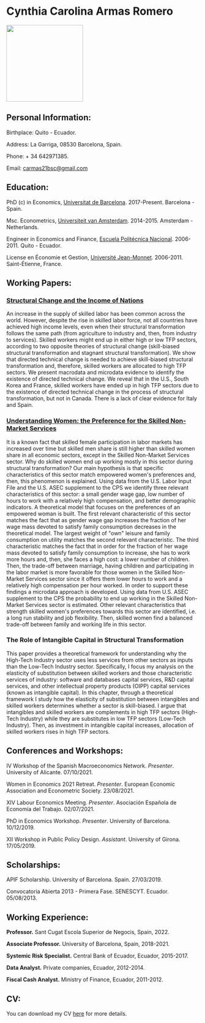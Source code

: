 # Cynthia Carolina Armas Romero

<img src="https://user-images.githubusercontent.com/69975099/137477687-5eb1f24a-8da1-405a-a9d9-039320578913.JPG" width="200" height="200">

## Personal Information:

Birthplace: Quito - Ecuador.

Address: La Garriga, 08530 Barcelona, Spain.

Phone: + 34 642971385.

Email: carmas21bsc@gmail.com

## Education:

PhD (c) in Economics, [Universitat de Barcelona](https://www.ub.edu/school-economics/). 2017-Present. Barcelona - Spain.

Msc. Econometrics, [Universiteit van Amsterdam](https://ase.uva.nl/content/masters/econometrics/econometrics.html?cb#Econometrics). 2014-2015. Amsterdam - Netherlands.

Engineer in Economics and Finance, [Escuela Politécnica Nacional](https://www.epn.edu.ec/carrera-de-ingenieria-en-ciencias-economicas-y-financieras/). 2006-2011. Quito - Ecuador.

License en Économie et Gestion, [Université Jean-Monnet](https://se2.univ-st-etienne.fr/fr/etudier-a-se2/la-licence-d-economie.html). 2006-2011. Saint-Étienne, France.

## Working Papers:

### [Structural Change and the Income of Nations](https://papers.ssrn.com/sol3/papers.cfm?abstract_id=3855308)

An increase in the supply of skilled labor has been common across the world. However, despite the rise in skilled labor force, not all countries have achieved high income levels, even when their structural transformation follows the same path (from agriculture to industry and, then, from industry to services). Skilled workers might end up in either high or low TFP sectors, according to two opposite theories of structural change (skill-biased structural transformation and stagnant structural transformation). We show that directed technical change is needed to achieve skill-biased structural transformation and, therefore, skilled workers are allocated to high TFP sectors. We present macrodata and microdata evidence to identify the existence of directed technical change. We reveal that in the U.S., South Korea and France, skilled workers have ended up in high TFP sectors due to the existence of directed technical change in the process of structural transformation, but not in Canada. There is a lack of clear evidence for Italy and Spain.

### [Understanding Women: the Preference for the Skilled Non-Market Services](https://drive.google.com/file/d/1Uc7fl0NKi8Jk_LK9oMpvgAq6emTsMhMg/view?usp=sharing)

It is a known fact that skilled female participation in labor markets has increased over time but skilled men share is still higher than skilled women share in all economic sectors, except in the Skilled Non-Market Services sector. Why do skilled women end up working mostly in this sector during structural transformation? Our main hypothesis is that specific characteristics of this sector match empowered women's preferences and, then, this phenomenon is explained. Using data from the U.S. Labor Input File and the U.S. ASEC supplement to the CPS we identify three relevant characteristics of this sector: a small gender wage gap, low number of hours to work with a relatively high compensation, and better demographic indicators. A theoretical model that focuses on the preferences of an empowered woman is built. The first relevant characteristic of this sector matches the fact that as gender wage gap increases the fraction of her wage mass devoted to satisfy family consumption decreases in the theoretical model. The largest weight of "own" leisure and family consumption on utility matches the second relevant characteristic. The third characteristic matches the fact that in order for the fraction of her wage mass devoted to satisfy family consumption to increase, she has to work more hours and, then, she faces a high cost: a lower number of children. Then, the trade-off between marriage, having children and participating in the labor market is more favorable for those women in the Skilled Non-Market Services sector since it offers them lower hours to work and a relatively high compensation per hour worked. In order to support these findings a microdata approach is developed. Using data from U.S. ASEC supplement to the CPS the probability to end up working in the Skilled Non-Market Services sector is estimated. Other relevant characteristics that strength skilled women's preferences towards this sector are identified, i.e. a long run stability and job flexibility. Then, skilled women find a balanced trade-off between family and working life in this sector.

### The Role of Intangible Capital in Structural Transformation

This paper provides a theoretical framework for understanding why the High-Tech Industry sector uses less services from other sectors as inputs than the Low-Tech Industry sector.  Specifically, I focus my analysis on the elasticity of substitution between skilled workers and those characteristic services of industry: software and databases capital services, R&D capital services, and other intellectual property products (OIPP) capital services (known as intangible capital). In this chapter, through a theoretical framework I study how the elasticity of substitution between intangibles and skilled workers determines whether a sector is skill-biased. I argue that intangibles and skilled workers are complements in high TFP sectors (High-Tech Industry) while they are substitutes in low TFP sectors (Low-Tech Industry). Then, as investment in intangible capital increases, allocation of skilled workers rises in high TFP sectors.

## Conferences and Workshops:

IV Workshop of the Spanish Macroeconomics Network. _Presenter_. University of Alicante. 07/10/2021.

Women in Economics 2021 Retreat. _Presenter_. European Economic Association and Econometric Society. 23/08/2021.

XIV Labour Economics Meeting. _Presenter_. Asociación Española de Economía del Trabajo. 02/07/2021.

PhD in Economics Workshop. _Presenter_. University of Barcelona. 10/12/2019.

XII Workshop in Public Policy Design. _Assistant_. University of Girona. 17/05/2019.


## Scholarships:

APIF Scholarship. University of Barcelona. Spain. 27/03/2019.

Convocatoria Abierta 2013 - Primera Fase. SENESCYT. Ecuador. 05/08/2013.


## Working Experience:

**Professor.** Sant Cugat Escola Superior de Negocis, Spain, 2022.

**Associate Professor.** University of Barcelona, Spain, 2018-2021.

**Systemic Risk Specialist.** Central Bank of Ecuador, Ecuador, 2015-2017.

**Data Analyst.** Private companies, Ecuador, 2012-2014.

**Fiscal Cash Analyst.** Ministry of Finance, Ecuador, 2011-2012.


## CV:

You can download my CV [here](https://drive.google.com/file/d/1hQf5LniH7SLFoEi9S5xCBKttnEgzhDSQ/view?usp=sharing) for more details.
